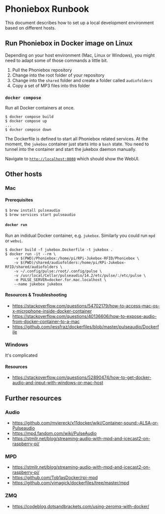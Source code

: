 # Phoniebox Runbook

This document describes how to set up a local development environment based on different hosts.

## Run Phoniebox in Docker image on Linux

Depending on your host environment (Mac, Linux or Windows), you might need to adapt some of those commands a little bit.

1. Pull the Phoniebox repository
1. Change into the root folder of your repository
1. Change into the `shared` folder and create a folder called `audiofolders`
1. Copy a set of MP3 files into this folder

### `docker compose`

Run all Docker containers at once.

```
$ docker compose build
$ docker compose up
...
$ docker compose down
```

The Dockerfile is defined to start all Phoniebox related services. 
At the moment, the `jukebox` container just starts into a `bash` state. You need to
tunnel into the container and start the jukebox daemon manually.

Navigate to [`http://localhost:8080`](http://localhost:8080) which should show the 
WebUI.

## Other hosts

### Mac

#### Prerequisites

```
$ brew install pulseaudio
$ brew services start pulseaudio
```

#### `docker run`

Run an indidual Docker container, e.g. `jukebox`. Similarly you could run `mpd` or `webui`.

```
$ docker build -f jukebox.Dockerfile -t jukebox .
$ docker run -it --rm \
    -v $(PWD)/Phoniebox:/home/pi/RPi-Jukebox-RFID/Phoniebox \
    -v $(PWD)/shared/audiofolders:/home/pi/RPi-Jukebox-RFID/shared/audiofolders \
    -v ~/.config/pulse:/root/.config/pulse \
    -v /usr/local/Cellar/pulseaudio/14.2/etc/pulse/:/etc/pulse \
    -e PULSE_SERVER=docker.for.mac.localhost \
    --name jukebox jukebox
```

#### Resources & Troubleshooting

* https://stackoverflow.com/questions/54702179/how-to-access-mac-os-x-microphone-inside-docker-container
* https://stackoverflow.com/questions/40136606/how-to-expose-audio-from-docker-container-to-a-mac
* https://github.com/jessfraz/dockerfiles/blob/master/pulseaudio/Dockerfile

### Windows

It's complicated

#### Resources

* https://stackoverflow.com/questions/52890474/how-to-get-docker-audio-and-input-with-windows-or-mac-host

## Further resources

### Audio
* https://github.com/mviereck/x11docker/wiki/Container-sound:-ALSA-or-Pulseaudio
* https://mpd.fandom.com/wiki/PulseAudio
* https://stmllr.net/blog/streaming-audio-with-mpd-and-icecast2-on-raspberry-pi/

### MPD
* https://stmllr.net/blog/streaming-audio-with-mpd-and-icecast2-on-raspberry-pi/
* https://github.com/Tob1asDocker/rpi-mpd
* https://github.com/vimagick/dockerfiles/tree/master/mpd

### ZMQ

* https://codeblog.dotsandbrackets.com/using-zeromq-with-docker/